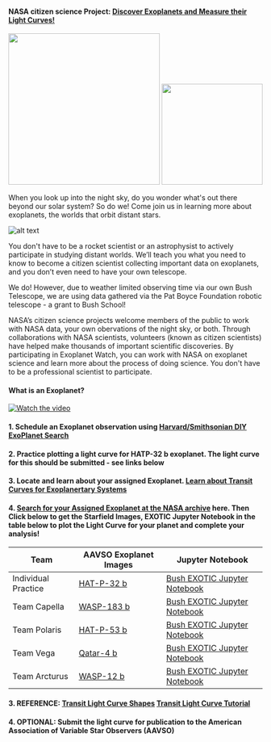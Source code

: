 #### NASA citizen science Project: [Discover Exoplanets and Measure their Light Curves!](https://exoplanets.nasa.gov/exoplanet-watch/about-exoplanet-watch/overview/)

<img src="exoplanetwatch.png" width=300px />
<img src="epw.png" width=200px />

When you look up into the night sky, do you wonder what's out there beyond our solar system? So do we! Come join us in learning more about exoplanets, the worlds that orbit distant stars.

![alt text](hatp32b.png)

You don't have to be a rocket scientist or an astrophysist to actively participate in studying distant worlds. We’ll teach you what you need to know to become a citizen scientist collecting important data on exoplanets, and you don’t even need to have your own telescope. 

We do! However, due to weather limited observing time via our own Bush Telescope, we are using data gathered via the Pat Boyce Foundation robotic telescope - a grant to Bush School!   

NASA’s citizen science projects welcome members of the public to work with NASA data, your own obervations of the night sky, or both. Through collaborations with NASA scientists, volunteers (known as citizen scientists) have helped make thousands of important scientific discoveries. By participating in Exoplanet Watch, you can work with NASA on exoplanet science and learn more about the process of doing science. You don't have to be a professional scientist to participate. 

#### What is an Exoplanet?

[![Watch the video](exovideo.png)](https://youtu.be/0ZOhJe_7GrE&t)

#### 1. Schedule an Exoplanet observation using [Harvard/Smithsonian DIY ExoPlanet Search](https://mo-www.cfa.harvard.edu/MicroObservatory/)

#### 2. Practice plotting a light curve for HATP-32 b exoplanet. The light curve for this should be submitted - see links below

#### 3. Locate and learn about your assigned Exoplanet. [Learn about Transit Curves for Exoplanertary Systems](https://exoplanets.nasa.gov/alien-worlds/ways-to-find-a-planet/#/2)

#### 4. [Search for your Assigned Exoplanet at the NASA archive](https://exoplanets.nasa.gov/eyes-on-exoplanets/?destinations=%2Falien-worlds%2Fexoplanet-travel-bureau%3Fcid%3D1%2Ctravel_bureau_missions#/) here. Then Click below to get the Starfield Images, EXOTIC Jupyter Notebook in the table below to plot the Light Curve for your planet and complete your analysis!

Team | AAVSO Exoplanet Images  | Jupyter Notebook
--- | --- | --- |
Individual Practice | [HAT-P-32 b](https://exoplanets.nasa.gov/exoplanet-catalog/1434/hat-p-32-b/)  | <a href="http://cedvm.zapto.org/hub/user-redirect/git-pull?repo=https%3A%2F%2Fgithub.com%2Fthebushschool%2Fastronomy&branch=gh-pages&urlpath=lab%2Ftree%2Fastronomy%2Fprojects%2F8_exoplanet_discovery%2FBush_Exotic.ipynb?reset">Bush EXOTIC Jupyter Notebook</a>
Team Capella | [WASP-183 b](https://exoplanets.nasa.gov/exoplanet-catalog/6525/wasp-183-b/)  | <a href="http://cedvm.zapto.org/hub/user-redirect/git-pull?repo=https%3A%2F%2Fgithub.com%2Fthebushschool%2Fastronomy&branch=gh-pages&urlpath=lab%2Ftree%2Fastronomy%2Fprojects%2F8_exoplanet_discovery%2FBush_Exotic.ipynb?reset">Bush EXOTIC Jupyter Notebook</a>
Team Polaris | [HAT-P-53 b](https://exoplanets.nasa.gov/exoplanet-catalog/4254/hat-p-53-b/)  | <a href="http://cedvm.zapto.org/hub/user-redirect/git-pull?repo=https%3A%2F%2Fgithub.com%2Fthebushschool%2Fastronomy&branch=gh-pages&urlpath=lab%2Ftree%2Fastronomy%2Fprojects%2F8_exoplanet_discovery%2FBush_Exotic.ipynb?reset">Bush EXOTIC Jupyter Notebook</a>
Team Vega | [Qatar-4 b](https://exoplanets.nasa.gov/exoplanet-catalog/3487/qatar-4-b/)  |  <a href="http://cedvm.zapto.org/hub/user-redirect/git-pull?repo=https%3A%2F%2Fgithub.com%2Fthebushschool%2Fastronomy&branch=gh-pages&urlpath=lab%2Ftree%2Fastronomy%2Fprojects%2F8_exoplanet_discovery%2FBush_Exotic.ipynb?reset">Bush EXOTIC Jupyter Notebook</a>
Team Arcturus | [WASP-12 b](https://exoplanets.nasa.gov/exoplanet-catalog/5120/wasp-12-b/) | <a href="http://cedvm.zapto.org/hub/user-redirect/git-pull?repo=https%3A%2F%2Fgithub.com%2Fthebushschool%2Fastronomy&branch=gh-pages&urlpath=lab%2Ftree%2Fastronomy%2Fprojects%2F8_exoplanet_discovery%2FBush_Exotic.ipynb?reset">Bush EXOTIC Jupyter Notebook</a>

#### 3. REFERENCE: [Transit Light Curve Shapes](https://blog.planethunters.org/2021/11/15/u-or-v-shaped-dip-how-to-spot-the-difference/#:~:text=An%20exoplanet%20transiting%20a%20star,dip%20most%20of%20the%20time) [Transit Light Curve Tutorial](https://avanderburg.github.io/tutorial/tutorial.html)

#### 4. OPTIONAL: Submit the light curve for publication to the American Association of Variable Star Observers (AAVSO)  


